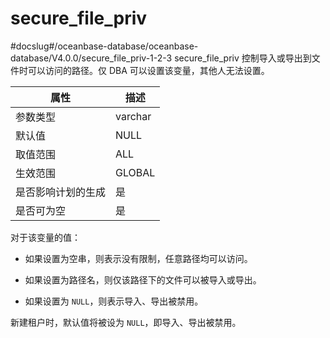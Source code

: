secure_file_priv 
=====================================
#docslug#/oceanbase-database/oceanbase-database/V4.0.0/secure_file_priv-1-2-3
secure_file_priv 控制导入或导出到文件时可以访问的路径。仅 DBA 可以设置该变量，其他人无法设置。


|  **属性**   | **描述**  |
|-----------|---------|
| 参数类型      | varchar |
| 默认值       | NULL    |
| 取值范围      | ALL     |
| 生效范围      | GLOBAL  |
| 是否影响计划的生成 | 是       |
| 是否可为空     | 是       |



对于该变量的值：

* 如果设置为空串，则表示没有限制，任意路径均可以访问。

  

* 如果设置为路径名，则仅该路径下的文件可以被导入或导出。

  

* 如果设置为 `NULL`，则表示导入、导出被禁用。

  




新建租户时，默认值将被设为 `NULL`，即导入、导出被禁用。
